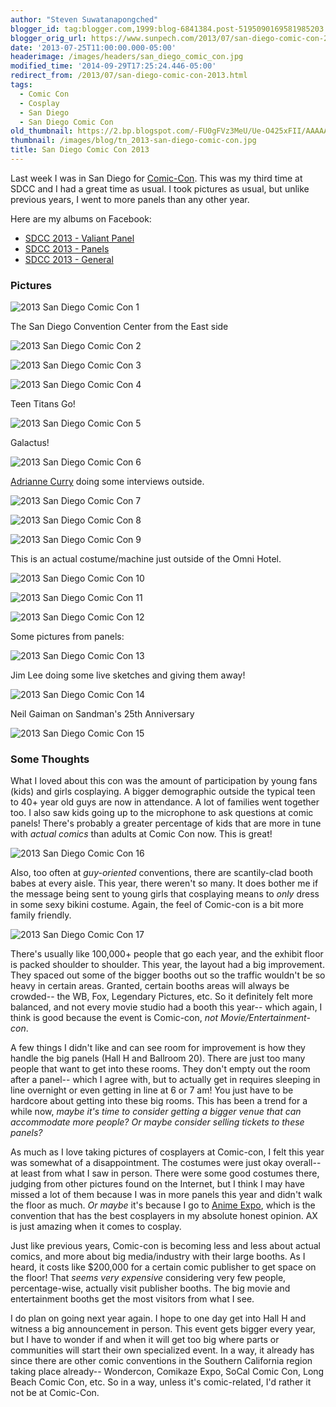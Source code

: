 ```yaml
---
author: "Steven Suwatanapongched"
blogger_id: tag:blogger.com,1999:blog-6841384.post-5195090169581985203
blogger_orig_url: https://www.sunpech.com/2013/07/san-diego-comic-con-2013.html
date: '2013-07-25T11:00:00.000-05:00'
headerimage: /images/headers/san_diego_comic_con.jpg
modified_time: '2014-09-29T17:25:24.446-05:00'
redirect_from: /2013/07/san-diego-comic-con-2013.html
tags:
  - Comic Con
  - Cosplay
  - San Diego
  - San Diego Comic Con
old_thumbnail: https://2.bp.blogspot.com/-FU0gFVz3MeU/Ue-O425xFII/AAAAAAABg6M/ZHHW9sGZQDM/s800/2013-07-18-at-17-23-17.jpg
thumbnail: /images/blog/tn_2013-san-diego-comic-con.jpg
title: San Diego Comic Con 2013
---
```


Last week I was in San Diego for [Comic-Con](https://www.comic-con.org/cci). This was my third time at SDCC and I had a great time as usual. I took pictures as usual, but unlike previous years, I went to more panels than any other year.

Here are my albums on Facebook:

* [SDCC 2013 - Valiant Panel](https://www.facebook.com/media/set/?set=a.545467452184950.1073741833.408588035872893&amp;type=1)
* [SDCC 2013 - Panels](https://www.facebook.com/media/set/?set=a.545461102185585.1073741832.408588035872893&amp;type=1)
* [SDCC 2013 - General](https://www.facebook.com/media/set/?set=a.545453385519690.1073741831.408588035872893&amp;type=1)

### Pictures

![2013 San Diego Comic Con 1](/images/blog/2013-07-18-at-17-23-17.jpg)

The San Diego Convention Center from the East side

![2013 San Diego Comic Con 2](/images/blog/2013-07-18-at-11-03-01.jpg)

![2013 San Diego Comic Con 3](/images/blog/2013-07-18-at-11-44-19.jpg)

![2013 San Diego Comic Con 4](/images/blog/2013-07-18-at-12-20-51.jpg)

Teen Titans Go!

![2013 San Diego Comic Con 5](/images/blog/2013-07-19-at-10-43-44.jpg)

Galactus!

![2013 San Diego Comic Con 6](/images/blog/2013-07-19-at-11-07-42.jpg)

[Adrianne Curry](https://twitter.com/AdrianneCurry) doing some interviews outside.

![2013 San Diego Comic Con 7](/images/blog/2013-07-19-at-12-33-49.jpg)

![2013 San Diego Comic Con 8](/images/blog/2013-07-19-at-12-39-29.jpg)

![2013 San Diego Comic Con 9](/images/blog/2013-07-19-at-13-05-09.jpg)

This is an actual costume/machine just outside of the Omni Hotel.

![2013 San Diego Comic Con 10](/images/blog/2013-07-19-at-14-17-41.jpg)

![2013 San Diego Comic Con 11](/images/blog/2013-07-19-at-16-30-32.jpg)

![2013 San Diego Comic Con 12](/images/blog/2013-07-20-at-11-52-24.jpg)

Some pictures from panels:

![2013 San Diego Comic Con 13](/images/blog/2013-07-18-at-19-08-50.jpg)

Jim Lee doing some live sketches and giving them away!

![2013 San Diego Comic Con 14](/images/blog/2013-07-20-at-14-17-05.jpg)

Neil Gaiman on Sandman's 25th Anniversary

![2013 San Diego Comic Con 15](/images/blog/2013-07-20-at-15-27-12.jpg)

### Some Thoughts

What I loved about this con was the amount of participation by young fans (kids) and girls cosplaying. A bigger demographic outside the typical teen to 40+ year old guys are now in attendance. A lot of families went together too. I also saw kids going up to the microphone to ask questions at comic panels! There's probably a greater percentage of kids that are more in tune with *actual comics* than adults at Comic Con now. This is great!

![2013 San Diego Comic Con 16](/images/blog/2013-07-20-at-18-50-36.jpg)

Also, too often at *guy-oriented* conventions, there are scantily-clad booth babes at every aisle. This year, there weren't so many. It does bother me if the message being sent to young girls that cosplaying means to *only* dress in some sexy bikini costume. Again, the feel of Comic-con is a bit more family friendly.

![2013 San Diego Comic Con 17](/images/blog/2013-07-19-at-12-16-04.jpg)

There's usually like 100,000+ people that go each year, and the exhibit floor is packed shoulder to shoulder. This year, the layout had a big improvement. They spaced out some of the bigger booths out so the traffic wouldn't be so heavy in certain areas. Granted, certain booths areas will always be crowded-- the WB, Fox, Legendary Pictures, etc. So it definitely felt more balanced, and not every movie studio had a booth this year-- which again, I think is good because the event is Comic-con, *not Movie/Entertainment-con*.

A few things I didn't like and can see room for improvement is how they handle the big panels (Hall H and Ballroom 20). There are just too many people that want to get into these rooms. They don't empty out the room after a panel-- which I agree with, but to actually get in requires sleeping in line overnight or even getting in line at 6 or 7 am! You just have to be hardcore about getting into these big rooms. This has been a trend for a while now, *maybe it's time to consider getting a bigger venue that can accommodate more people? Or maybe consider selling tickets to these panels?*

As much as I love taking pictures of cosplayers at Comic-con, I felt this year was somewhat of a disappointment. The costumes were just okay overall-- at least from what I saw in person. There were some good costumes there, judging from other pictures found on the Internet, but I think I may have missed a lot of them because I was in more panels this year and didn't walk the floor as much. *Or maybe* it's because I go to [Anime Expo](https://www.anime-expo.org/), which is the convention that has the best cosplayers in my absolute honest opinion. AX is just amazing when it comes to cosplay.

Just like previous years, Comic-con is becoming less and less about actual comics, and more about big media/industry with their large booths. As I heard, it costs like $200,000 for a certain comic publisher to get space on the floor! That *seems very expensive* considering very few people, percentage-wise, actually visit publisher booths. The big movie and entertainment booths get the most visitors from what I see.

I do plan on going next year again. I hope to one day get into Hall H and witness a big announcement in person. This event gets bigger every year, but I have to wonder if and when it will get too big where parts or communities will start their own specialized event. In a way, it already has since there are other comic conventions in the Southern California region taking place already-- Wondercon, Comikaze Expo, SoCal Comic Con, Long Beach Comic Con, etc. So in a way, unless it's comic-related, I'd rather it not be at Comic-Con.